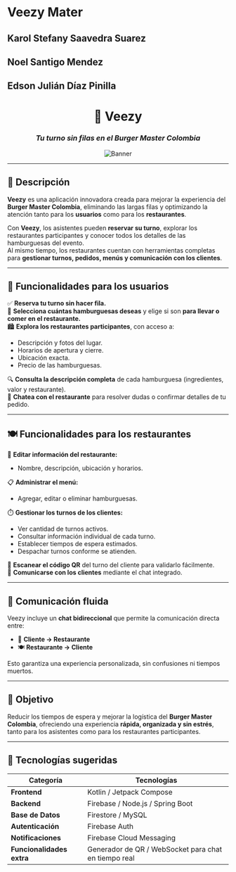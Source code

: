 # Veezy Mater

## Karol Stefany Saavedra Suarez
## Noel Santigo Mendez
## Edson Julián Díaz Pinilla


<div align="center">

# 🍔 **Veezy**
### _Tu turno sin filas en el Burger Master Colombia_

![Banner](https://i.imgur.com/bP8C2m1.png)

---

</div>

## 🌟 Descripción  

**Veezy** es una aplicación innovadora creada para mejorar la experiencia del **Burger Master Colombia**, eliminando las largas filas y optimizando la atención tanto para los **usuarios** como para los **restaurantes**.  

Con **Veezy**, los asistentes pueden **reservar su turno**, explorar los restaurantes participantes y conocer todos los detalles de las hamburguesas del evento.  
Al mismo tiempo, los restaurantes cuentan con herramientas completas para **gestionar turnos, pedidos, menús y comunicación con los clientes**.  

---

## 👤 Funcionalidades para los usuarios  

✅ **Reserva tu turno sin hacer fila.**  
🍔 **Selecciona cuántas hamburguesas deseas** y elige si son **para llevar o comer en el restaurante.**  
🏙️ **Explora los restaurantes participantes**, con acceso a:  
- Descripción y fotos del lugar.  
- Horarios de apertura y cierre.  
- Ubicación exacta.  
- Precio de las hamburguesas.  

🔍 **Consulta la descripción completa** de cada hamburguesa (ingredientes, valor y restaurante).  
💬 **Chatea con el restaurante** para resolver dudas o confirmar detalles de tu pedido.  

---

## 🍽️ Funcionalidades para los restaurantes  

🧾 **Editar información del restaurante:**  
- Nombre, descripción, ubicación y horarios.  

📋 **Administrar el menú:**  
- Agregar, editar o eliminar hamburguesas.  

⏱️ **Gestionar los turnos de los clientes:**  
- Ver cantidad de turnos activos.  
- Consultar información individual de cada turno.  
- Establecer tiempos de espera estimados.  
- Despachar turnos conforme se atienden.  

📲 **Escanear el código QR** del turno del cliente para validarlo fácilmente.  
💬 **Comunicarse con los clientes** mediante el chat integrado.  

---

## 💬 Comunicación fluida

Veezy incluye un **chat bidireccional** que permite la comunicación directa entre:
- 👤 **Cliente → Restaurante**  
- 🍽️ **Restaurante → Cliente**

Esto garantiza una experiencia personalizada, sin confusiones ni tiempos muertos.  

---

## 🎯 Objetivo  

Reducir los tiempos de espera y mejorar la logística del **Burger Master Colombia**, ofreciendo una experiencia **rápida, organizada y sin estrés**, tanto para los asistentes como para los restaurantes participantes.  

---

## 🧩 Tecnologías sugeridas


| Categoría | Tecnologías |
|------------|--------------|
| **Frontend** | Kotlin / Jetpack Compose |
| **Backend** | Firebase / Node.js / Spring Boot |
| **Base de Datos** | Firestore / MySQL |
| **Autenticación** | Firebase Auth |
| **Notificaciones** | Firebase Cloud Messaging |
| **Funcionalidades extra** | Generador de QR / WebSocket para chat en tiempo real |
